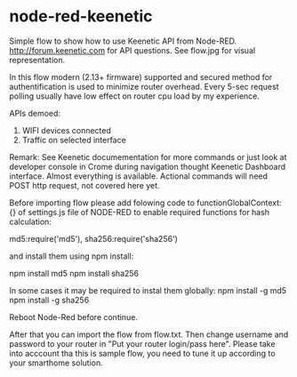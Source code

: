 # node-red-keenetic

Simple flow to show how to use Keenetic API from Node-RED. http://forum.keenetic.com for API questions.
See flow.jpg for visual representation.

In this flow modern (2.13+ firmware) supported and secured method for authentification is used to minimize router overhead. Every 5-sec request polling usually have low effect on router cpu load by my experience. 

APIs demoed:
1) WIFI devices connected
2) Traffic on selected interface

Remark: See Keenetic documementation for more commands or just look at developer console in Crome during navigation thought Keenetic Dashboard interface. Almost everything is available. Actional commands will need POST http request, not covered here yet. 

Before importing flow please add folowing code to 
functionGlobalContext: {} of settings.js file of NODE-RED to enable required functions for hash calculation:

md5:require('md5'),
sha256:require('sha256')

and install them using npm install:

npm install md5
npm install sha256

In some cases it may be required to instal them globally:
npm install -g md5
npm install -g sha256

Reboot Node-Red before continue.

After that you can import the flow from flow.txt. Then change username and password to your router in "Put your router login/pass here".
Please take into acccount tha this is sample flow, you need to tune it up according to your smarthome solution.
